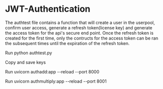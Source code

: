 # JWT-Authentication

The authtest file contains a function that will create a user in the userpool, confirm user access, generate a refresh token(license key) and generate the access token for the api's secure end point. Once the refresh token is created for the first time, only the contructs for the access token can be ran the subsequent times until the expiration of the refresh token.


Run python authtest.py


Copy and save keys 

Run uvicorn authadd:app --reload --port 8000

Run uvicorn authmultiply:app --reload --port 8001


